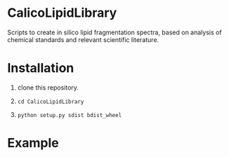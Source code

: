 # CalicoLipidLibrary
Scripts to create in silico lipid fragmentation spectra, based on analysis of chemical standards and relevant scientific literature.

# Installation

1.  clone this repository.

2. `cd CalicoLipidLibrary`

3. `python setup.py sdist bdist_wheel`

# Example
